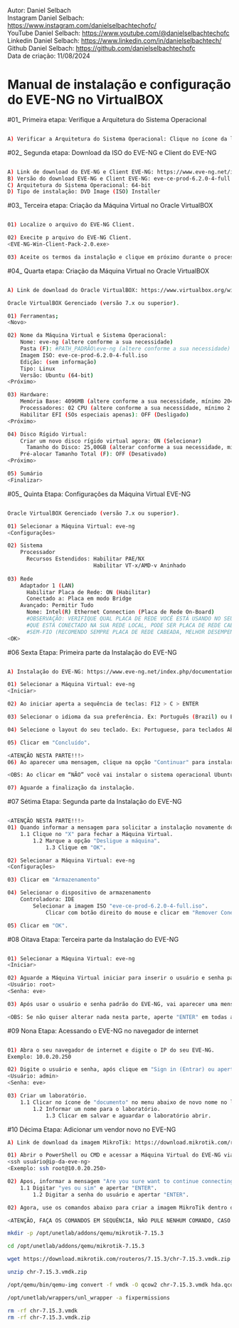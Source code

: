 Autor: Daniel Selbach<br>
Instagram Daniel Selbach: https://www.instagram.com/danielselbachtechofc/<br>
YouTube Daniel Selbach: https://www.youtube.com/@danielselbachtechofc<br>
Linkedin Daniel Selbach: https://www.linkedin.com/in/danielselbachtech/<br>
Github Daniel Selbach: https://github.com/danielselbachtechofc<br>
Data de criação: 11/08/2024<br>


# Manual de instalação e configuração do EVE-NG no VirtualBOX 

#01_ Primeira etapa: Verifique a Arquitetura do Sistema Operacional
```bash

A) Verificar a Arquitetura do Sistema Operacional: Clique no ícone da lupa no Windows e vá em "Sistema" e na aba "Tipo de Sistema", verifique se informa "Sistema operacional de 64 bits, processador baseado em x64" ou algo do tipo, validando que o seu sistema operacional é 64-bit.
```

#02_ Segunda etapa: Download da ISO do EVE-NG e Client do EVE-NG
```bash

A) Link de download do EVE-NG e Client EVE-NG: https://www.eve-ng.net/index.php/download/
B) Versão do download EVE-NG e Client EVE-NG: eve-ce-prod-6.2.0-4-full.iso / EVE-NG-Win-Client-Pack-2.0.exe (Link atualizado em 11/08/2024)
C) Arquitetura do Sistema Operacional: 64-bit
D) Tipo de instalação: DVD Image (ISO) Installer
```

#03_ Terceira etapa: Criação da Máquina Virtual no Oracle VirtualBOX
```bash

01) Localize o arquivo do EVE-NG Client.

02) Execite p arquivo do EVE-NG Client.
<EVE-NG-Win-Client-Pack-2.0.exe>

03) Aceite os termos da instalação e clique em próximo durante o processo para concluir a instalação do EVE-NG Client.
```

#04_ Quarta etapa: Criação da Máquina Virtual no Oracle VirtualBOX
```bash

A) Link de download do Oracle VirtualBOX: https://www.virtualbox.org/wiki/Downloads

Oracle VirtualBOX Gerenciado (versão 7.x ou superior).

01) Ferramentas;	
<Novo>

02) Nome da Máquina Virtual e Sistema Operacional:
	Nome: eve-ng (altere conforme a sua necessidade)
	Pasta (F): #PATH_PADRÃO\eve-ng (altere conforme a sua necessidade)
	Imagem ISO: eve-ce-prod-6.2.0-4-full.iso
	Edição: (sem informação)
	Tipo: Linux
	Versão: Ubuntu (64-bit)
<Próximo>

03) Hardware:
	Memória Base: 4096MB (altere conforme a sua necessidade, mínimo 2048MB)
	Processadores: 02 CPU (altere conforme a sua necessidade, mínimo 2 CPU)
	Habilitar EFI (SOs especiais apenas): OFF (Desligado)
<Próximo>

04) Disco Rígido Virtual:
	Criar um novo disco rígido virtual agora: ON (Selecionar)
	  Tamanho do Disco: 25,00GB (alterar conforme a sua necessidade, mínimo 25GB)
	Pré-alocar Tamanho Total (F): OFF (Desativado) 
<Próximo>

05) Sumário
<Finalizar>
```

#05_ Quinta Etapa: Configurações da Máquina Virtual EVE-NG
```bash

Oracle VirtualBOX Gerenciado (versão 7.x ou superior).

01) Selecionar a Máquina Virtual: eve-ng
<Configurações>

02) Sistema
	Processador
      Recursos Estendidos: Habilitar PAE/NX
                           Habilitar VT-x/AMD-v Aninhado 
                           
03) Rede
	Adaptador 1 (LAN)
	  Habilitar Placa de Rede: ON (Habilitar)
	  Conectado a: Placa em modo Bridge
    Avançado: Permitir Tudo
	  Nome: Intel(R) Ethernet Connection (Placa de Rede On-Board)
	  #OBSERVAÇÃO: VERIFIQUE QUAL PLACA DE REDE VOCÊ ESTÁ USANDO NO SEU EQUIPAMENTO
	  #QUE ESTÁ CONECTADO NA SUA REDE LOCAL, PODE SER PLACA DE REDE CABEADA OU PLACA
	  #SEM-FIO (RECOMENDO SEMPRE PLACA DE REDE CABEADA, MELHOR DESEMPENHO).
<OK>
```

#06 Sexta Etapa: Primeira parte da Instalação do EVE-NG<br>
```bash

A) Instalação do EVE-NG: https://www.eve-ng.net/index.php/documentation/installation/virtual-machine-install/

01) Selecionar a Máquina Virtual: eve-ng
<Iniciar>

02) Ao iniciar aperta a sequência de teclas: F12 > C > ENTER

03) Selecionar o idioma da sua preferência. Ex: Português (Brazil) ou English.

04) Selecione o layout do seu teclado. Ex: Portuguese, para teclados ABNT2 (PT-BR)

05) Clicar em "Concluído".

<ATENÇÃO NESTA PARTE!!!>
06) Ao aparecer uma mensagem, clique na opção "Continuar" para instalar o EVE-NG.

<OBS: Ao clicar em “NÃO” você vai instalar o sistema operacional Ubuntu, em vez do EVE-NG.>

07) Aguarde a finalização da instalação.
```

#07 Sétima Etapa: Segunda parte da Instalação do EVE-NG<br>
```bash

<ATENÇÃO NESTA PARTE!!!>
01) Quando informar a mensagem para solicitar a instalação novamente do EVE-NG, desligue a máquina virtual.
	1.1 Clique no "X" para fechar a Máquina Virtual.
		1.2 Marque a opção "Desligue a máquina".
			1.3 Clique em "OK".

02) Selecionar a Máquina Virtual: eve-ng
<Configurações>

03) Clicar em "Armazenamento"

04) Selecionar o dispositivo de armazenamento
	Controladora: IDE
		Selecionar a imagem ISO "eve-ce-prod-6.2.0-4-full.iso".
			Clicar com botão direito do mouse e clicar em "Remover Conexão" > "Remover".

05) Clicar em "OK".
```

#08 Oitava Etapa: Terceira parte da Instalação do EVE-NG<br>
```bash

01) Selecionar a Máquina Virtual: eve-ng
<Iniciar>

02) Aguarde a Máquina Virtual iniciar para inserir o usuário e senha padrão do EVE-NG.
<Usuário: root>
<Senha: eve>

03) Após usar o usuário e senha padrão do EVE-NG, vai aparecer uma mensagem perguntando se você quer alterar a senha root do EVE-NG, alterar o nome da máquina virtual, configurar IP via DHCP (Pode mudar) ou estático (Não muda), selecionar o servidor NTP, configurar o servidor Proxy.

<OBS: Se não quiser alterar nada nesta parte, aperte "ENTER" em todas as opções.>
```

#09 Nona Etapa: Acessando o EVE-NG no navegador de internet<br>
```bash

01) Abra o seu navegador de internet e digite o IP do seu EVE-NG.
Exemplo: 10.0.20.250

02) Digite o usuário e senha, após clique em "Sign in (Entrar) ou aperte a tecla ENTER".
<Usuário: admin>
<Senha: eve>

03) Criar um laboratório.
	1.1 Clicar no ícone de "documento" no menu abaixo de novo nome no lado esquerdo.
		1.2 Informar um nome para o laboratório.
			1.3 Clicar em salvar e aguardar o laboratório abrir.
```

#10 Décima Etapa: Adicionar um vendor novo no EVE-NG<br>
```bash
A) Link de download da imagem MikroTik: https://download.mikrotik.com/routeros/7.15.3/chr-7.15.3.vmdk.zip

01) Abrir o PowerShell ou CMD e acessar a Máquina Virtual do EVE-NG via SSH.
<ssh usuário@ip-da-eve-ng>
<Exemplo: ssh root@10.0.20.250>

02) Apos, informar a mensagem "Are you sure want to continue connecting (yes/no/[fingerprint])?" em inglês ou "Tem certeza de que deseja continuar conectando (sim/não/[impressão digital])?" em português.
	1.1 Digitar "yes ou sim" e apertar "ENTER".
		1.2 Digitar a senha do usuário e apertar "ENTER".

02) Agora, use os comandos abaixo para criar a imagem MikroTik dentro do EVE-NG.

<ATENÇÃO, FAÇA OS COMANDOS EM SEQUÊNCIA, NÃO PULE NENHUM COMANDO, CASO CONTRÁRIO NÃO FUNCIONARÁ!!!>

mkdir -p /opt/unetlab/addons/qemu/mikrotik-7.15.3

cd /opt/unetlab/addons/qemu/mikrotik-7.15.3

wget https://download.mikrotik.com/routeros/7.15.3/chr-7.15.3.vmdk.zip

unzip chr-7.15.3.vmdk.zip

/opt/qemu/bin/qemu-img convert -f vmdk -O qcow2 chr-7.15.3.vmdk hda.qcow2

/opt/unetlab/wrappers/unl_wrapper -a fixpermissions

rm -rf chr-7.15.3.vmdk
rm -rf chr-7.15.3.vmdk.zip
```


